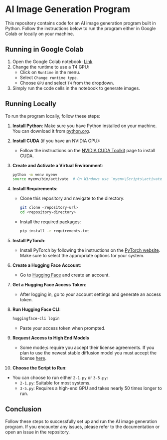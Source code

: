 # AI Image Generation Program

This repository contains code for an AI image generation program built in Python. Follow the instructions below to run the program either in Google Colab or locally on your machine.

## Running in Google Colab

1. Open the Google Colab notebook: [Link](https://colab.research.google.com/drive/123ZtMp35m_5ITFdkdJ1aDeakxZHwbf_2?usp=sharing)
2. Change the runtime to use a T4 GPU:
   - Click on `Runtime` in the menu.
   - Select `Change runtime type`.
   - Choose `GPU` and select `T4` from the dropdown.
3. Simply run the code cells in the notebook to generate images.

## Running Locally

To run the program locally, follow these steps:

1. **Install Python**: Make sure you have Python installed on your machine. You can download it from [python.org](https://www.python.org/downloads/).

2. **Install CUDA** (if you have an NVIDIA GPU):
   - Follow the instructions on the [NVIDIA CUDA Toolkit](https://developer.nvidia.com/cuda-downloads) page to install CUDA.

3. **Create and Activate a Virtual Environment**:
   ```bash
   python -m venv myenv
   source myenv/bin/activate  # On Windows use `myenv\Scripts\activate`
   ```
   
4. **Install Requirements**:
   - Clone this repository and navigate to the directory:
     ```bash
     git clone <repository-url>
     cd <repository-directory>
     ```
   - Install the required packages:
     ```bash
     pip install -r requirements.txt
     ```
5. **Install PyTorch**:
   - Install PyTorch by following the instructions on the [PyTorch website](https://pytorch.org/get-started/locally/). Make sure to select the appropriate options for your system.

6. **Create a Hugging Face Account**:
   - Go to [Hugging Face](https://huggingface.co/) and create an account.

7. **Get a Hugging Face Access Token**:
   - After logging in, go to your account settings and generate an access token.

8. **Run Hugging Face CLI**:
   ```bash
   huggingface-cli login
   ```
   - Paste your access token when prompted.

9. **Request Access to High End Models**
   - Some mode;s require you accept their license agreements. If you plan to use the newest stable diffusion model you must accept the license [here](https://huggingface.co/stabilityai/stable-diffusion-3.5-large).

10. **Choose the Script to Run**:
   - You can choose to run either `2-1.py` or `3-5.py`:
     - `2-1.py`: Suitable for most systems.
     - `3-5.py`: Requires a high-end GPU and takes nearly 50 times longer to run.

## Conclusion

Follow these steps to successfully set up and run the AI image generation program. If you encounter any issues, please refer to the documentation or open an issue in the repository.

